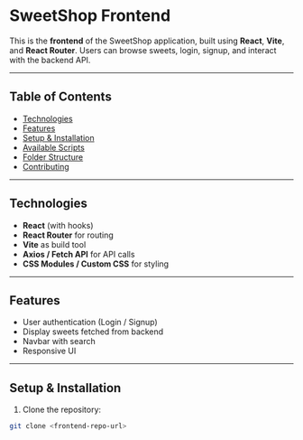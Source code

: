 # SweetShop Frontend

This is the **frontend** of the SweetShop application, built using **React**, **Vite**, and **React Router**. Users can browse sweets, login, signup, and interact with the backend API.

---

## Table of Contents

- [Technologies](#technologies)  
- [Features](#features)  
- [Setup & Installation](#setup--installation)  
- [Available Scripts](#available-scripts)  
- [Folder Structure](#folder-structure)  
- [Contributing](#contributing)

---

## Technologies

- **React** (with hooks)  
- **React Router** for routing  
- **Vite** as build tool  
- **Axios / Fetch API** for API calls  
- **CSS Modules / Custom CSS** for styling  

---

## Features

- User authentication (Login / Signup)  
- Display sweets fetched from backend  
- Navbar with search  
- Responsive UI  

---

## Setup & Installation

1. Clone the repository:

```bash
git clone <frontend-repo-url>
